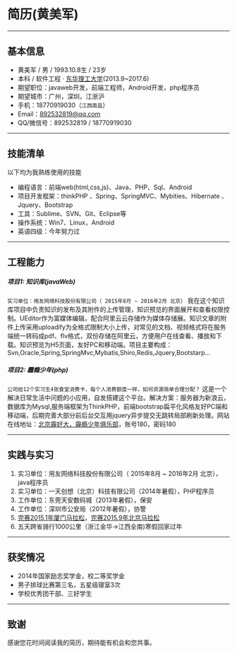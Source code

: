 # __简历(黄美军)__

---

## __基本信息__

 - 黄美军 / 男 / 1993.10.8生 / 23岁
 - 本科 / 软件工程 · [东华理工大学](http://www.ecit.edu.cn/)(2013.9~2017.6) 
 - 期望职位：javaweb开发，前端工程师，Android开发，php程序员
 - 期望城市：广州，深圳，江浙沪
 - 手机：18770919030（```江西南昌```）
 - Email：892532819@qq.com
 - QQ/微信号：892532819 / 18770919030
 
---

## __技能清单__
以下均为我熟练使用的技能
- 编程语言：前端web(html,css,js)、Java、PHP、Sql、Android
- 项目开发框架：thinkPHP 、Spring、SpringMVC、Mybities、Hibernate 、Jquery、Bootstrap
- 工具：Sublime、SVN、Git、Eclipse等
- 操作系统：Win7、Linux，Android
- 英语四级：今年努力过


---
## __工程能力__

##### __项目1: 知识库(javaWeb)__ 

```实习单位：用友网络科技股份有限公司（ 2015年8月 ~ 2016年2月 北京）```
我在这个知识库项目中负责知识的发布及其附件的上传管理，知识预览的界面展开和查看权限控制。UEditor作为富媒体编辑，配合阿里云云存储作为媒体存储展。知识文章的附件上传采用uploadify为全格式限制大小上传，对常见的文档、视频格式将在服务端统一转码成pdf、flv格式，双份存储在阿里云，方便用户在线查看、播放和下载。知识预览为H5页面，友好PC和移动端。项目主要构成：Svn,Oracle,Spring,SpringMvc,Mybatis,Shiro,Redis,Jquery,Bootstarp...


##### __项目2: 霾瘾少年(php)__

```公司给12个实习生4张食堂消费卡，每个人消费额度一样，如何资源简单合理分配？```
这是一个解决日常生活中问题的小应用，自发搭建这个平台。解决方案：服务器为新浪云，数据库为Mysql,服务端框架为ThinkPHP，前端bootstrap扁平化风格友好PC端和移动端，后期完善大部分前后台交互用jquery异步提交无跳转局部刷新处理。网站在线地址：[北京霾好大，霾瘾少年俱乐部](http://www.ideaofmy.sinaapp.com/zzk_sae/fanka.php)，账号180，密码180

---

## __实践与实习__
1. 实习单位：用友网络科技股份有限公司（ 2015年8月 ~ 2016年2月 北京），java程序员
2. 实习单位：一天创想（北京）科技有限公司（2014年暑假），PHP程序员 
3. 工作单位：东莞天安数码城（2013年暑假），保安
4. 工作单位：深圳市公安局（2012年暑假），协警
5. [完赛2015.1年厦门马拉松](http://user.qzone.qq.com/892532819/4)，[完赛2015.9年北京马拉松](http://b163.photo.store.qq.com/psb?/V110NVC32AOkM7/NdOU49v4Xd.ur5hF50y3VCCUvDK2ZTH3iQsDWF1Nf94!/b/dKMAAAAAAAAA&bo=IAONBYUDQAYFAEg!&rf=viewer_4)
6. 五天跨省骑行1000公里（浙江金华->江西全南)寒假回家过年

---
## __获奖情况__
- 2014年国家励志奖学金，校二等奖学金
- 男子排球比赛第三名，五星级寝室3次
- 学校优秀团干部、三好学生


---
## 致谢
感谢您花时间阅读我的简历，期待能有机会和您共事。

